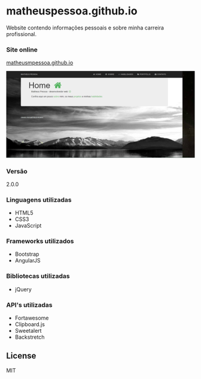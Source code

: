 # matheuspessoa.github.io
Website contendo informações pessoais e sobre minha carreira profissional.

### Site online 
[matheusmpessoa.github.io](http://matheusmpessoa.github.io/#/)

![home preview](img/preview/home-preview.png "preview")

### Versão
2.0.0

### Linguagens utilizadas
* HTML5
* CSS3
* JavaScript

### Frameworks utilizados
* Bootstrap
* AngularJS

### Bibliotecas utilizadas
* jQuery

### API's utilizadas
* Fortawesome
* Clipboard.js
* Sweetalert
* Backstretch

License
----
MIT